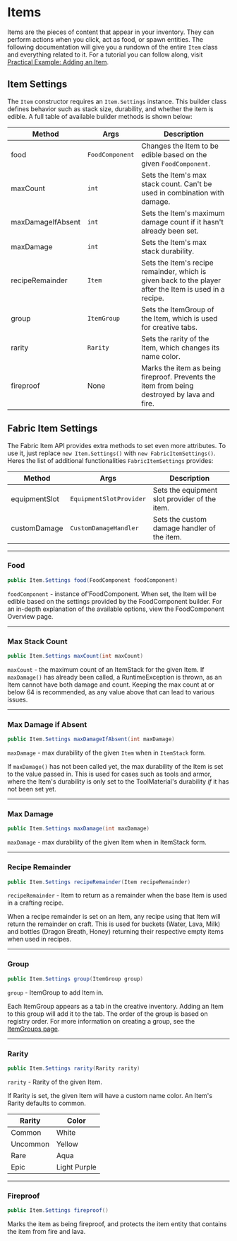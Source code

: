 # Items

Items are the pieces of content that appear in your inventory. They can
perform actions when you click, act as food, or spawn entities. The
following documentation will give you a rundown of the entire `Item`
class and everything related to it. For a tutorial you can follow along,
visit [Practical Example: Adding an Item](../Modding-Tutorials/Items/item.md).

## Item Settings

The `Item` constructor requires an `Item.Settings` instance. This
builder class defines behavior such as stack size, durability, and
whether the item is edible. A full table of available builder methods is
shown below:

| Method            | Args            | Description                                                                                             |
|-------------------|-----------------|---------------------------------------------------------------------------------------------------------|
| food              | `FoodComponent` | Changes the Item to be edible based on the given `FoodComponent`.                                       |
| maxCount          | `int`           | Sets the Item's max stack count. Can't be used in combination with damage.                              |
| maxDamageIfAbsent | `int`           | Sets the Item's maximum damage count if it hasn't already been set.                                     |
| maxDamage         | `int`           | Sets the Item's max stack durability.                                                                   |
| recipeRemainder   | `Item`          | Sets the Item's recipe remainder, which is given back to the player after the Item is used in a recipe. |
| group             | `ItemGroup`     | Sets the ItemGroup of the Item, which is used for creative tabs.                                        |
| rarity            | `Rarity`        | Sets the rarity of the Item, which changes its name color.                                              |
| fireproof         | None            | Marks the item as being fireproof. Prevents the item from being destroyed by lava and fire.             |

## Fabric Item Settings

The Fabric Item API provides extra methods to set even more attributes.
To use it, just replace `new Item.Settings()` with
`new FabricItemSettings()`. Heres the list of additional functionalities
`FabricItemSettings` provides:

| Method        | Args                    | Description                                   |
|---------------|-------------------------|-----------------------------------------------|
| equipmentSlot | `EquipmentSlotProvider` | Sets the equipment slot provider of the item. |
| customDamage  | `CustomDamageHandler`   | Sets the custom damage handler of the item.   |

------------------------------------------------------------------------

### Food

```java
public Item.Settings food(FoodComponent foodComponent)
```

`foodComponent` - instance of'FoodComponent. When set, the Item will be
edible based on the settings provided by the FoodComponent builder. For
an in-depth explanation of the available options, view the FoodComponent
Overview page.

------------------------------------------------------------------------

### Max Stack Count

```java
public Item.Settings maxCount(int maxCount)
```

`maxCount` - the maximum count of an ItemStack for the given Item. If
`maxDamage()` has already been called, a RuntimeException is thrown, as
an Item cannot have both damage and count. Keeping the max count at or
below 64 is recommended, as any value above that can lead to various
issues.

------------------------------------------------------------------------

### Max Damage if Absent

```java
public Item.Settings maxDamageIfAbsent(int maxDamage)
```

`maxDamage` - max durability of the given `Item` when in `ItemStack`
form.

If `maxDamage()` has not been called yet, the max durability of the Item
is set to the value passed in. This is used for cases such as tools and
armor, where the Item's durability is only set to the ToolMaterial's
durability *if* it has not been set yet.

------------------------------------------------------------------------

### Max Damage

```java
public Item.Settings maxDamage(int maxDamage)
```

`maxDamage` - max durability of the given Item when in ItemStack form.

------------------------------------------------------------------------

### Recipe Remainder

```java
public Item.Settings recipeRemainder(Item recipeRemainder)
```

`recipeRemainder` - Item to return as a remainder when the base Item is
used in a crafting recipe.

When a recipe remainder is set on an Item, any recipe using that Item
will return the remainder on craft. This is used for buckets (Water,
Lava, Milk) and bottles (Dragon Breath, Honey) returning their
respective empty items when used in recipes.

------------------------------------------------------------------------

### Group

```java
public Item.Settings group(ItemGroup group)
```

`group` - ItemGroup to add Item in.

Each ItemGroup appears as a tab in the creative inventory. Adding an
Item to this group will add it to the tab. The order of the group is
based on registry order. For more information on creating a group, see
the [ItemGroups page](../Modding-Tutorials/Items/itemgroup.md).

------------------------------------------------------------------------

### Rarity

```java
public Item.Settings rarity(Rarity rarity)
```

`rarity` - Rarity of the given Item.

If Rarity is set, the given Item will have a custom name color. An
Item's Rarity defaults to common.

| Rarity   | Color        |
|----------|--------------|
| Common   | White        |
| Uncommon | Yellow       |
| Rare     | Aqua         |
| Epic     | Light Purple |

------------------------------------------------------------------------

### Fireproof

```java
public Item.Settings fireproof()
```

Marks the item as being fireproof, and protects the item entity that
contains the item from fire and lava.

